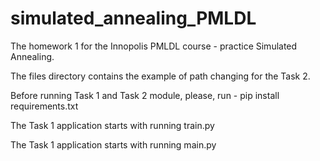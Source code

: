 # simulated_annealing_PMLDL
The homework 1 for the Innopolis PMLDL course - practice Simulated Annealing.

The files directory contains the example of path changing for the Task 2.

Before running Task 1 and Task 2 module, please, run -  pip install requirements.txt

The Task 1 application starts with running train.py

The Task 1 application starts with running main.py